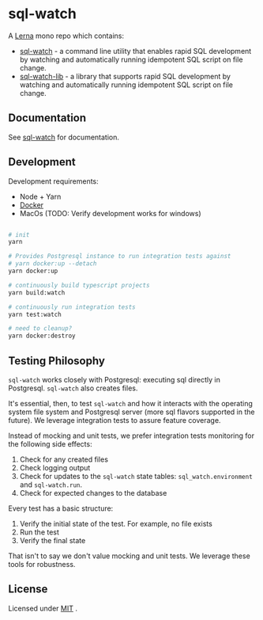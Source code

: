 # sql-watch

A [Lerna](https://lerna.js.org/) mono repo which contains:

* [sql-watch](./packages/sql-watch/README.md) - a command line utility that enables rapid SQL development by watching and automatically running idempotent SQL script on file change.
* [sql-watch-lib](./packages/sql-watch-lib/README.md) - a library that supports rapid SQL development by watching and automatically running idempotent SQL script on file change.

## Documentation

See [sql-watch](./packages/sql-watch/README.md) for documentation.

## Development

Development requirements:

* Node + Yarn
* [Docker](https://www.docker.com/)
* MacOs (TODO: Verify development works for windows)

```bash

# init
yarn

# Provides Postgresql instance to run integration tests against
# yarn docker:up --detach
yarn docker:up

# continuously build typescript projects
yarn build:watch

# continuously run integration tests
yarn test:watch

# need to cleanup?
yarn docker:destroy
```

## Testing Philosophy

`sql-watch` works closely with Postgresql: executing sql directly in Postgresql. `sql-watch` also creates files.

It's essential, then, to test `sql-watch` and how it interacts with the operating system file system and Postgresql server (more sql flavors supported in the future). We leverage integration tests to assure feature coverage.

Instead of mocking and unit tests, we prefer integration tests monitoring for the following side effects:

1) Check for any created files
2) Check logging output
3) Check for updates to the `sql-watch` state tables: `sql_watch.environment` and `sql-watch.run`.
4) Check for expected changes to the database

Every test has a basic structure:

1) Verify the initial state of the test. For example, no file exists
2) Run the test
3) Verify the final state

That isn't to say we don't value mocking and unit tests. We leverage these tools for robustness.

## License

Licensed under [MIT](./LICENSE.md) .

